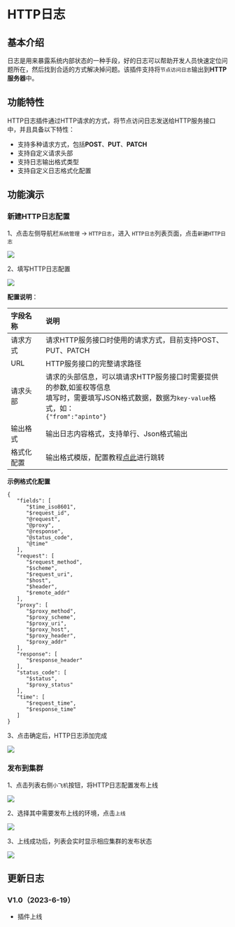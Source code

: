 # HTTP日志

## 基本介绍

日志是用来暴露系统内部状态的一种手段，好的日志可以帮助开发人员快速定位问题所在，然后找到合适的方式解决掉问题。该插件支持将`节点访问日志`输出到**HTTP服务器**中。

## 功能特性

HTTP日志插件通过HTTP请求的方式，将节点访问日志发送给HTTP服务接口中，并且具备以下特性：

* 支持多种请求方式，包括**POST**、**PUT**、**PATCH**
* 支持自定义请求头部
* 支持日志输出格式类型
* 支持自定义日志格式化配置

## 功能演示

### 新建HTTP日志配置

1、点击左侧导航栏`系统管理` -> `HTTP日志`，进入 `HTTP日志`列表页面，点击`新建HTTP日志`

![](http://data.eolinker.com/course/RG9NpXfd8506f189f6cc37567b943aaef81fbe98094e511.png)

2、填写HTTP日志配置

![](http://data.eolinker.com/course/1Y4YJLD0edb4c6ed4fa197529245e4c841ae049e5564fb7.png)

**配置说明**：

| 字段名称   | 说明                                                         |
| :--------- | :----------------------------------------------------------- |
| 请求方式   | 请求HTTP服务接口时使用的请求方式，目前支持POST、PUT、PATCH   |
| URL        | HTTP服务接口的完整请求路径                                   |
| 请求头部   | 请求的头部信息，可以填请求HTTP服务接口时需要提供的参数,如鉴权等信息<br />填写时，需要填写JSON格式数据，数据为`key-value`格式，如：<br />`{"from":"apinto"}` |
| 输出格式   | 输出日志内容格式，支持单行、Json格式输出                     |
| 格式化配置 | 输出格式模版，配置教程[点此](https://help.apinto.com/docs/formatter)进行跳转 |

**示例格式化配置**

```
{
   "fields": [
      "$time_iso8601",
      "$request_id",
      "@request",
      "@proxy",
      "@response",
      "@status_code",
      "@time"
   ],
   "request": [
      "$request_method",
      "$scheme",
      "$request_uri",
      "$host",
      "$header",
      "$remote_addr"
   ],
   "proxy": [
      "$proxy_method",
      "$proxy_scheme",
      "$proxy_uri",
      "$proxy_host",
      "$proxy_header",
      "$proxy_addr"
   ],
   "response": [
      "$response_header"
   ],
   "status_code": [
      "$status",
      "$proxy_status"
   ],
   "time": [
      "$request_time",
      "$response_time"
   ]
}
```

3、点击确定后，HTTP日志添加完成

![](http://data.eolinker.com/course/v3wls8u9bae38349a42610d185250ee7c2134243ccb5a40.png)

### 发布到集群

1、点击列表右侧`小飞机`按钮，将HTTP日志配置发布上线

![](http://data.eolinker.com/course/7m9Wh711763756ff29bd43ac52cc2e847de5daa33b1a848.png)

2、选择其中需要发布上线的环境，点击`上线`

![](http://data.eolinker.com/course/cJjq55Cc14c110ac9e84d9e427cf8e1af0a182689c09cd7.png)

3、上线成功后，列表会实时显示相应集群的发布状态

![](http://data.eolinker.com/course/Rh7wxRW0860282202bf48d968433581062243d8ed6b9055.png)

## 更新日志

### V1.0（2023-6-19）

- 插件上线